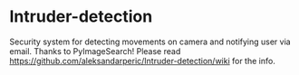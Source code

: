 # Intruder-detection
Security system for detecting movements on camera and notifying user via email. Thanks to PyImageSearch! Please read https://github.com/aleksandarperic/Intruder-detection/wiki for the info.
